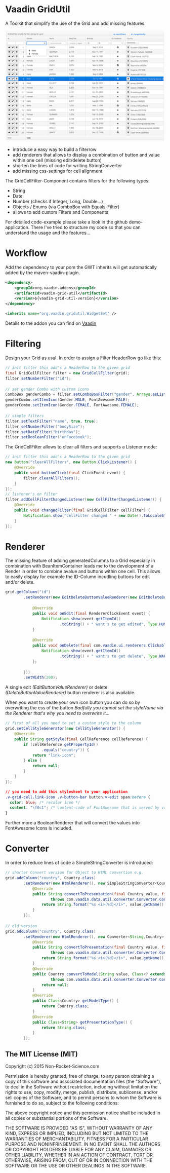 Vaadin GridUtil
==============

A Toolkit that simplify the use of the Grid and add missing features. 

![screenshot](assets/screenshot.jpg)

- introduce a easy way to build a filterrow
- add renderers that allows to display a combination of button and value within one cell (missing edit/delete button)
- shorten the lines of code for writing StringConverter
- add missing css-settings for cell alignment

The GridCellFilter-Component contains filters for the following types:
- String
- Date
- Number (checks if Integer, Long, Double...)
- Objects / Enums (via ComboBox with Equals-Filter)
- allows to add custom Filters and Components

For detailed code-example please take a look in the github demo-application. There I've tried to structure my code so that you can understand the usage and the features...

Workflow
========

Add the dependency to your pom the GWT inherits will get automatically added by the maven-vaadin-plugin.

```xml
<dependency>
    <groupId>org.vaadin.addons</groupId>
    <artifactId>vaadin-grid-util</artifactId>
    <version>${vaadin-grid-util-version}</version>
</dependency>
```

```xml
<inherits name="org.vaadin.gridutil.WidgetSet" />
```

Details to the addon you can find on [Vaadin](https://vaadin.com/directory#!addon/gridutil)

Filtering
========
Design your Grid as usal. In order to assign a Filter HeaderRow go like this:

```java
// init filter this add's a HeaderRow to the given grid
final GridCellFilter filter = new GridCellFilter(grid);
filter.setNumberFilter("id");

// set gender Combo with custom icons
ComboBox genderCombo = filter.setComboBoxFilter("gender", Arrays.asList(Gender.MALE, Gender.FEMALE));
genderCombo.setItemIcon(Gender.MALE, FontAwesome.MALE);
genderCombo.setItemIcon(Gender.FEMALE, FontAwesome.FEMALE);

// simple filters
filter.setTextFilter("name", true, true);
filter.setNumberFilter("bodySize");
filter.setDateFilter("birthday");
filter.setBooleanFilter("onFacebook");
```

The GridCellFilter allows to clear all filters and supports a Listener mode:

```java
// init filter this add's a HeaderRow to the given grid
new Button("clearAllFilters", new Button.ClickListener() {
	@Override
	public void buttonClick(final ClickEvent event) {
		filter.clearAllFilters();
	}
});
// listener's on filter
filter.addCellFilterChangedListener(new CellFilterChangedListener() {
	@Override
	public void changedFilter(final GridCellFilter cellFilter) {
		Notification.show("cellFilter changed " + new Date().toLocaleString(), Type.TRAY_NOTIFICATION);
	}
});
```

Renderer
========
The missing feature of adding generatedColumns to a Grid especially in combination with BeanItemContainer leads me to the development of a Render in order to combine avalue and buttons within one cell.
This allows to easily display for example the ID-Column incudling buttons for edit and/or delete.

```java
grid.getColumn("id")
		.setRenderer(new EditDeleteButtonValueRenderer(new EditDeleteButtonClickListener() {

			@Override
			public void onEdit(final RendererClickEvent event) {
				Notification.show(event.getItemId()
						.toString() + " want's to get edited", Type.HUMANIZED_MESSAGE);
			}

			@Override
			public void onDelete(final com.vaadin.ui.renderers.ClickableRenderer.RendererClickEvent event) {
				Notification.show(event.getItemId()
						.toString() + " want's to get delete", Type.WARNING_MESSAGE);
			};

		}))
		.setWidth(200);
```

A single edit *(EditButtonValueRenderer)* or delete *(DeleteButtonValueRenderer)* button renderer is also available.

When you want to create your own icon button you can do so by overwriting the css of the button
*Badfully you cannot set the styleName via the Renderer that's why you need to overwrite it...*

```java
// first of all you need to set a custom style to the column
grid.setCellStyleGenerator(new CellStyleGenerator() {
	@Override
	public String getStyle(final CellReference cellReference) {
		if (cellReference.getPropertyId()
				.equals("country")) {
			return "link-icon";
		} else {
			return null;
		}
	}
});
```
```css
// you need to add this stylesheet to your application
.v-grid-cell.link-icon .v-button-bar button.v-edit span:before {
  color: blue; /* recolor icon */
  content: "\f0c1"; /* content-code of FontAwesome that is served by vaadin! */
}
```

Further more a BooleanRenderer that will convert the values into FontAwesome Icons is included.

Converter
========

In order to reduce lines of code a SimpleStringConverter is introduced:

```java
// shorter Convert version for Object to HTML convertion e.g.
grid.addColumn("country", Country.class)
		.setRenderer(new HtmlRenderer(), new SimpleStringConverter<Country>(Country.class) {
			@Override
			public String convertToPresentation(final Country value, final Class<? extends String> targetType, final Locale locale)
					throws com.vaadin.data.util.converter.Converter.ConversionException {
				return String.format("%s <i>(%d)</i>", value.getName(), value.getPopulation());
			}
		});
		
// old version
grid.addColumn("country", Country.class)
		.setRenderer(new HtmlRenderer(), new Converter<String,Country>() {
			@Override
			public String convertToPresentation(final Country value, final Class<? extends String> targetType, final Locale locale)
					throws com.vaadin.data.util.converter.Converter.ConversionException {
				return String.format("%s <i>(%d)</i>", value.getName(), value.getPopulation());
			}
			@Override
			public Country convertToModel(String value, Class<? extends Country> targetType, Locale locale)
					throws com.vaadin.data.util.converter.Converter.ConversionException {
				return null;
			}
			@Override
			public Class<Country> getModelType() {
				return Country.class;
			}
			@Override
			public Class<String> getPresentationType() {
				return String.class;
			}
		});
```

The MIT License (MIT)
-------------------------

Copyright (c) 2015 Non-Rocket-Science.com

Permission is hereby granted, free of charge, to any person obtaining a copy
of this software and associated documentation files (the "Software"), to deal
in the Software without restriction, including without limitation the rights
to use, copy, modify, merge, publish, distribute, sublicense, and/or sell
copies of the Software, and to permit persons to whom the Software is
furnished to do so, subject to the following conditions:

The above copyright notice and this permission notice shall be included in all
copies or substantial portions of the Software.

THE SOFTWARE IS PROVIDED "AS IS", WITHOUT WARRANTY OF ANY KIND, EXPRESS OR
IMPLIED, INCLUDING BUT NOT LIMITED TO THE WARRANTIES OF MERCHANTABILITY,
FITNESS FOR A PARTICULAR PURPOSE AND NONINFRINGEMENT. IN NO EVENT SHALL THE
AUTHORS OR COPYRIGHT HOLDERS BE LIABLE FOR ANY CLAIM, DAMAGES OR OTHER
LIABILITY, WHETHER IN AN ACTION OF CONTRACT, TORT OR OTHERWISE, ARISING FROM,
OUT OF OR IN CONNECTION WITH THE SOFTWARE OR THE USE OR OTHER DEALINGS IN THE
SOFTWARE.

